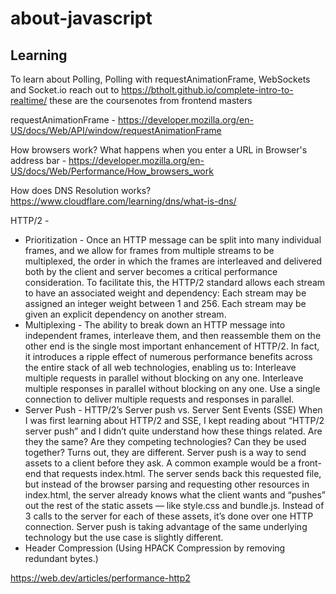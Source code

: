 # about-javascript

## Learning

To learn about Polling, Polling with requestAnimationFrame, WebSockets and Socket.io reach out to https://btholt.github.io/complete-intro-to-realtime/ these are the coursenotes from frontend masters

requestAnimationFrame - https://developer.mozilla.org/en-US/docs/Web/API/window/requestAnimationFrame

How browsers work? What happens when you enter a URL in Browser's address bar - https://developer.mozilla.org/en-US/docs/Web/Performance/How_browsers_work

How does DNS Resolution works? https://www.cloudflare.com/learning/dns/what-is-dns/



HTTP/2 -
 - Prioritization - Once an HTTP message can be split into many individual frames, and we allow for frames from multiple streams to be multiplexed, the order in which the frames are interleaved and delivered both by the client and server becomes a critical performance consideration. To facilitate this, the HTTP/2 standard allows each stream to have an associated weight and dependency: Each stream may be assigned an integer weight between 1 and 256. Each stream may be given an explicit dependency on another stream.
 - Multiplexing - The ability to break down an HTTP message into independent frames, interleave them, and then reassemble them on the other end is the single most important enhancement of HTTP/2. In fact, it introduces a ripple effect of numerous performance benefits across the entire stack of all web technologies, enabling us to: Interleave multiple requests in parallel without blocking on any one. Interleave multiple responses in parallel without blocking on any one. Use a single connection to deliver multiple requests and responses in parallel.
 - Server Push - 
   HTTP/2’s Server push vs. Server Sent Events (SSE)
When I was first learning about HTTP/2 and SSE, I kept reading about “HTTP/2 server push” and I didn’t quite understand how these things related. Are they the same? Are they competing technologies? Can they be used together?
Turns out, they are different. Server push is a way to send assets to a client before they ask. A common example would be a front-end that requests index.html. The server sends back this requested file, but instead of the browser parsing and requesting other resources in index.html, the server already knows what the client wants and “pushes” out the rest of the static assets — like style.css and bundle.js. Instead of 3 calls to the server for each of these assets, it’s done over one HTTP connection. Server push is taking advantage of the same underlying technology but the use case is slightly different.
 - Header Compression (Using HPACK Compression by removing redundant bytes.)

   
https://web.dev/articles/performance-http2
